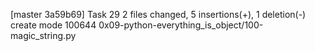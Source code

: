 [master 3a59b69] Task 29
 2 files changed, 5 insertions(+), 1 deletion(-)
 create mode 100644 0x09-python-everything_is_object/100-magic_string.py

